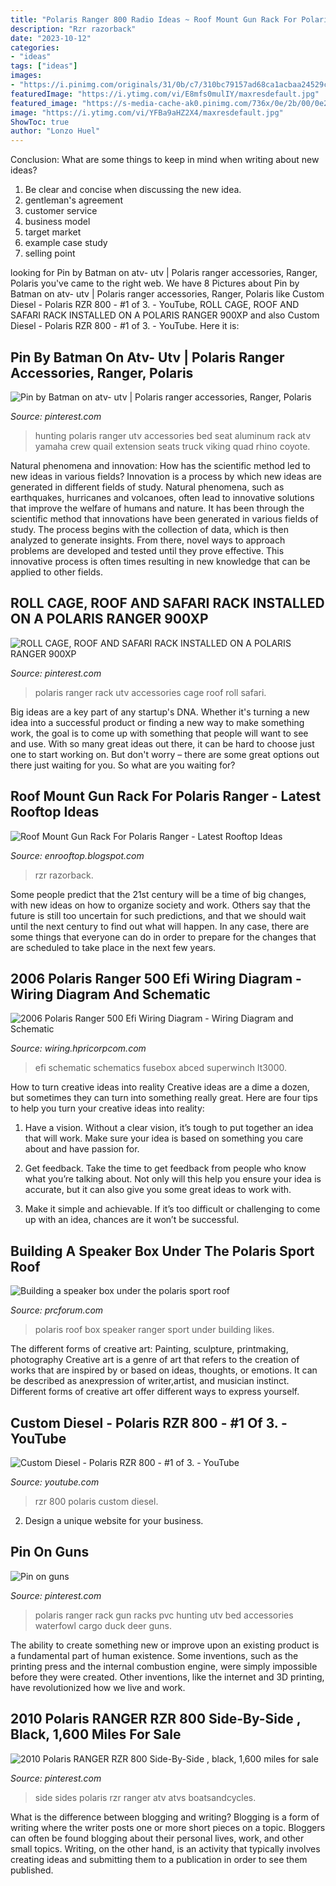 ```yaml
---
title: "Polaris Ranger 800 Radio Ideas ~ Roof Mount Gun Rack For Polaris Ranger"
description: "Rzr razorback"
date: "2023-10-12"
categories:
- "ideas"
tags: ["ideas"]
images:
- "https://i.pinimg.com/originals/31/0b/c7/310bc79157ad68ca1acbaa24529c3ec3.jpg"
featuredImage: "https://i.ytimg.com/vi/E8mfs0mulIY/maxresdefault.jpg"
featured_image: "https://s-media-cache-ak0.pinimg.com/736x/0e/2b/00/0e2b005f4a13e9d8dbd2947414edba22.jpg"
image: "https://i.ytimg.com/vi/YFBa9aHZ2X4/maxresdefault.jpg"
ShowToc: true
author: "Lonzo Huel"
---
```



Conclusion: What are some things to keep in mind when writing about new ideas?
1. Be clear and concise when discussing the new idea.
2. gentleman's agreement 
3. customer service 
4. business model 
5. target market 
6. example case study
7. selling point 

	

		
looking for Pin by Batman on atv- utv | Polaris ranger accessories, Ranger, Polaris you've came to the right web. We have 8 Pictures about Pin by Batman on atv- utv | Polaris ranger accessories, Ranger, Polaris like Custom Diesel - Polaris RZR 800 - #1 of 3. - YouTube, ROLL CAGE, ROOF AND SAFARI RACK INSTALLED ON A POLARIS RANGER 900XP and also Custom Diesel - Polaris RZR 800 - #1 of 3. - YouTube. Here it is:
		
    
## Pin By Batman On Atv- Utv | Polaris Ranger Accessories, Ranger, Polaris

<img loading=lazy src="https://i.pinimg.com/originals/31/0b/c7/310bc79157ad68ca1acbaa24529c3ec3.jpg" onerror="this.onerror=null;this.src='https://tse4.mm.bing.net/th?id=OIP.FG_K7LPL3YBmYK2q7sZNWAHaJ6&amp;pid=15.1';" alt="Pin by Batman on atv- utv | Polaris ranger accessories, Ranger, Polaris">

_Source: pinterest.com_

>hunting polaris ranger utv accessories bed seat aluminum rack atv yamaha crew quail extension seats truck viking quad rhino coyote. 

	

Natural phenomena and innovation: How has the scientific method led to new ideas in various fields?
Innovation is a process by which new ideas are generated in different fields of study. Natural phenomena, such as earthquakes, hurricanes and volcanoes, often lead to innovative solutions that improve the welfare of humans and nature. It has been through the scientific method that innovations have been generated in various fields of study. The process begins with the collection of data, which is then analyzed to generate insights. From there, novel ways to approach problems are developed and tested until they prove effective. This innovative process is often times resulting in new knowledge that can be applied to other fields.

    
## ROLL CAGE, ROOF AND SAFARI RACK INSTALLED ON A POLARIS RANGER 900XP

<img loading=lazy src="https://i.pinimg.com/originals/28/87/eb/2887eb90f83f231c9ad73f0182c1ed89.jpg" onerror="this.onerror=null;this.src='https://tse2.mm.bing.net/th?id=OIP.3cnifLf1_9ppRq8duBkuJAHaHa&amp;pid=15.1';" alt="ROLL CAGE, ROOF AND SAFARI RACK INSTALLED ON A POLARIS RANGER 900XP">

_Source: pinterest.com_

>polaris ranger rack utv accessories cage roof roll safari. 

	

Big ideas are a key part of any startup's DNA. Whether it's turning a new idea into a successful product or finding a new way to make something work, the goal is to come up with something that people will want to see and use. With so many great ideas out there, it can be hard to choose just one to start working on. But don't worry – there are some great options out there just waiting for you. So what are you waiting for?

    
## Roof Mount Gun Rack For Polaris Ranger - Latest Rooftop Ideas

<img loading=lazy src="https://i.ytimg.com/vi/E8mfs0mulIY/maxresdefault.jpg" onerror="this.onerror=null;this.src='https://tse3.mm.bing.net/th?id=OIP.arxVFQlRciUs-ZZNsYsnoQHaEK&amp;pid=15.1';" alt="Roof Mount Gun Rack For Polaris Ranger - Latest Rooftop Ideas">

_Source: enrooftop.blogspot.com_

>rzr razorback. 

	

Some people predict that the 21st century will be a time of big changes, with new ideas on how to organize society and work. Others say that the future is still too uncertain for such predictions, and that we should wait until the next century to find out what will happen. In any case, there are some things that everyone can do in order to prepare for the changes that are scheduled to take place in the next few years.

    
## 2006 Polaris Ranger 500 Efi Wiring Diagram - Wiring Diagram And Schematic

<img loading=lazy src="https://www.polarisatvforums.com/attachments/1581139417144-png.137120/" onerror="this.onerror=null;this.src='https://tse1.mm.bing.net/th?id=OIP.KJcMYQiqt3Q_Iy-94PMqUwHaKK&amp;pid=15.1';" alt="2006 Polaris Ranger 500 Efi Wiring Diagram - Wiring Diagram and Schematic">

_Source: wiring.hpricorpcom.com_

>efi schematic schematics fusebox abced superwinch lt3000. 

	

How to turn creative ideas into reality
Creative ideas are a dime a dozen, but sometimes they can turn into something really great. Here are four tips to help you turn your creative ideas into reality:
1. Have a vision. Without a clear vision, it’s tough to put together an idea that will work. Make sure your idea is based on something you care about and have passion for.

2. Get feedback. Take the time to get feedback from people who know what you’re talking about. Not only will this help you ensure your idea is accurate, but it can also give you some great ideas to work with.

3. Make it simple and achievable. If it’s too difficult or challenging to come up with an idea, chances are it won’t be successful.

    
## Building A Speaker Box Under The Polaris Sport Roof

<img loading=lazy src="http://www.prcforum.com/forum/attachments/38146d1461711372-building-speaker-box-under-polaris-sport-roof-image.jpeg" onerror="this.onerror=null;this.src='https://tse1.mm.bing.net/th?id=OIP.7fAbCgCcv5eDyKxWfeeSeAHaFj&amp;pid=15.1';" alt="Building a speaker box under the polaris sport roof">

_Source: prcforum.com_

>polaris roof box speaker ranger sport under building likes. 

	

The different forms of creative art: Painting, sculpture, printmaking, photography
Creative art is a genre of art that refers to the creation of works that are inspired by or based on ideas, thoughts, or emotions. It can be described as anexpression of writer,artist, and musician instinct. Different forms of creative art offer different ways to express yourself.

    
## Custom Diesel - Polaris RZR 800 - #1 Of 3. - YouTube

<img loading=lazy src="https://i.ytimg.com/vi/YFBa9aHZ2X4/maxresdefault.jpg" onerror="this.onerror=null;this.src='https://tse2.mm.bing.net/th?id=OIP.fBXtR_m1jxwYIPyFfIvzFQHaEK&amp;pid=15.1';" alt="Custom Diesel - Polaris RZR 800 - #1 of 3. - YouTube">

_Source: youtube.com_

>rzr 800 polaris custom diesel. 

	

2. Design a unique website for your business.

    
## Pin On Guns

<img loading=lazy src="https://i.pinimg.com/736x/94/89/29/94892918643279c1df1c6d27b3fae2c5--gun-racks-polaris-ranger.jpg" onerror="this.onerror=null;this.src='https://tse2.mm.bing.net/th?id=OIP.D2GsQF5KC5eC-S8mQFDdpQHaEK&amp;pid=15.1';" alt="Pin on guns">

_Source: pinterest.com_

>polaris ranger rack gun racks pvc hunting utv bed accessories waterfowl cargo duck deer guns. 

	

The ability to create something new or improve upon an existing product is a fundamental part of human existence. Some inventions, such as the printing press and the internal combustion engine, were simply impossible before they were created. Other inventions, like the internet and 3D printing, have revolutionized how we live and work.

    
## 2010 Polaris RANGER RZR 800 Side-By-Side , Black, 1,600 Miles For Sale

<img loading=lazy src="https://s-media-cache-ak0.pinimg.com/736x/0e/2b/00/0e2b005f4a13e9d8dbd2947414edba22.jpg" onerror="this.onerror=null;this.src='https://tse4.mm.bing.net/th?id=OIP.8qEpcOTn8ERwmWLlXE_O9gHaFj&amp;pid=15.1';" alt="2010 Polaris RANGER RZR 800 Side-By-Side , black, 1,600 miles for sale">

_Source: pinterest.com_

>side sides polaris rzr ranger atv atvs boatsandcycles. 

	

What is the difference between blogging and writing?
Blogging is a form of writing where the writer posts one or more short pieces on a topic. Bloggers can often be found blogging about their personal lives, work, and other small topics. Writing, on the other hand, is an activity that typically involves creating ideas and submitting them to a publication in order to see them published.

